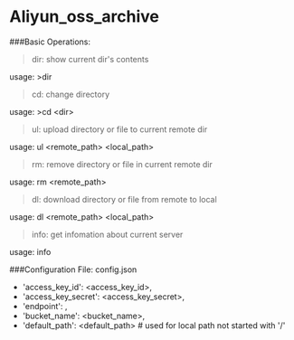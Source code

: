 # Aliyun_oss_archive
###Basic Operations:
>dir: show current dir's contents  

usage: >dir

>cd: change directory  

usage: >cd &lt;dir>  

>ul: upload directory or file to current remote dir  

usage: ul &lt;remote_path> &lt;local_path>  

>rm: remove directory or file in current remote dir  

usage: rm &lt;remote_path>


>dl: download directory or file from remote to local  

usage: dl &lt;remote_path> &lt;local_path>

>info: get infomation about current server  

usage: info

###Configuration File: config.json  
* 'access_key_id': <access_key_id>,  
* 'access_key_secret': <access_key_secret>,  
* 'endpoint': <endpoint>,  
* 'bucket_name': <bucket_name>,  
* 'default_path': <default_path> # used for local path not started with '/'<br>
